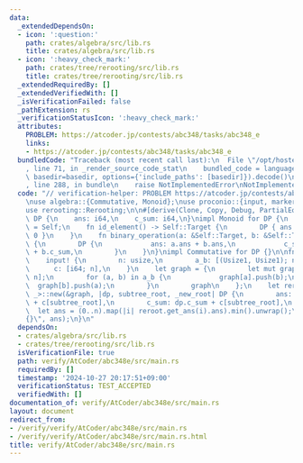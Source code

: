 ```yaml
---
data:
  _extendedDependsOn:
  - icon: ':question:'
    path: crates/algebra/src/lib.rs
    title: crates/algebra/src/lib.rs
  - icon: ':heavy_check_mark:'
    path: crates/tree/rerooting/src/lib.rs
    title: crates/tree/rerooting/src/lib.rs
  _extendedRequiredBy: []
  _extendedVerifiedWith: []
  _isVerificationFailed: false
  _pathExtension: rs
  _verificationStatusIcon: ':heavy_check_mark:'
  attributes:
    PROBLEM: https://atcoder.jp/contests/abc348/tasks/abc348_e
    links:
    - https://atcoder.jp/contests/abc348/tasks/abc348_e
  bundledCode: "Traceback (most recent call last):\n  File \"/opt/hostedtoolcache/Python/3.10.15/x64/lib/python3.10/site-packages/onlinejudge_verify/documentation/build.py\"\
    , line 71, in _render_source_code_stat\n    bundled_code = language.bundle(stat.path,\
    \ basedir=basedir, options={'include_paths': [basedir]}).decode()\n  File \"/opt/hostedtoolcache/Python/3.10.15/x64/lib/python3.10/site-packages/onlinejudge_verify/languages/rust.py\"\
    , line 288, in bundle\n    raise NotImplementedError\nNotImplementedError\n"
  code: "// verification-helper: PROBLEM https://atcoder.jp/contests/abc348/tasks/abc348_e\n\
    \nuse algebra::{Commutative, Monoid};\nuse proconio::{input, marker::Usize1};\n\
    use rerooting::Rerooting;\n\n#[derive(Clone, Copy, Debug, PartialEq, Eq)]\nstruct\
    \ DP {\n    ans: i64,\n    c_sum: i64,\n}\nimpl Monoid for DP {\n    type Target\
    \ = Self;\n    fn id_element() -> Self::Target {\n        DP { ans: 0, c_sum:\
    \ 0 }\n    }\n    fn binary_operation(a: &Self::Target, b: &Self::Target) -> Self::Target\
    \ {\n        DP {\n            ans: a.ans + b.ans,\n            c_sum: a.c_sum\
    \ + b.c_sum,\n        }\n    }\n}\nimpl Commutative for DP {}\n\nfn main() {\n\
    \    input! {\n        n: usize,\n        a_b: [(Usize1, Usize1); n - 1],\n  \
    \      c: [i64; n],\n    }\n    let graph = {\n        let mut graph = vec![vec![];\
    \ n];\n        for (a, b) in a_b {\n            graph[a].push(b);\n          \
    \  graph[b].push(a);\n        }\n        graph\n    };\n    let reroot = Rerooting::<DP,\
    \ _>::new(&graph, |dp, subtree_root, _new_root| DP {\n        ans: dp.ans + dp.c_sum\
    \ + c[subtree_root],\n        c_sum: dp.c_sum + c[subtree_root],\n    });\n  \
    \  let ans = (0..n).map(|i| reroot.get_ans(i).ans).min().unwrap();\n    println!(\"\
    {}\", ans);\n}\n"
  dependsOn:
  - crates/algebra/src/lib.rs
  - crates/tree/rerooting/src/lib.rs
  isVerificationFile: true
  path: verify/AtCoder/abc348e/src/main.rs
  requiredBy: []
  timestamp: '2024-10-27 20:17:51+09:00'
  verificationStatus: TEST_ACCEPTED
  verifiedWith: []
documentation_of: verify/AtCoder/abc348e/src/main.rs
layout: document
redirect_from:
- /verify/verify/AtCoder/abc348e/src/main.rs
- /verify/verify/AtCoder/abc348e/src/main.rs.html
title: verify/AtCoder/abc348e/src/main.rs
---
```

